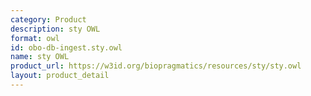 ```yaml
---
category: Product
description: sty OWL
format: owl
id: obo-db-ingest.sty.owl
name: sty OWL
product_url: https://w3id.org/biopragmatics/resources/sty/sty.owl
layout: product_detail
---
```

